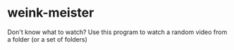 # weink-meister
Don't know what to watch? Use this program to watch a random video from a folder (or a set of folders)
